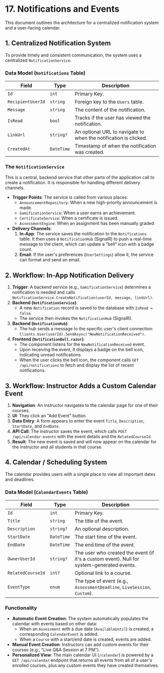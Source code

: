 # 17. Notifications and Events

This document outlines the architecture for a centralized notification system and a user-facing calendar.

## 1. Centralized Notification System

To provide timely and consistent communication, the system uses a centralized `NotificationService`.

### Data Model (`Notifications` Table)

| Field | Type | Description |
| --- | --- | --- |
| `Id` | `int` | Primary Key. |
| `RecipientUserId` | `string` | Foreign key to the `Users` table. |
| `Message` | `string` | The content of the notification. |
| `IsRead` | `bool` | Tracks if the user has viewed the notification. |
| `LinkUrl` | `string?` | An optional URL to navigate to when the notification is clicked. |
| `CreatedAt` | `DateTime` | Timestamp of when the notification was created. |

### The `NotificationService`

This is a central, backend service that other parts of the application call to create a notification. It is responsible for handling different delivery channels.

-   **Trigger Points**: The service is called from various places:
    -   `AnnouncementRepository`: When a new high-priority announcement is made.
    -   `GamificationService`: When a user earns an achievement.
    -   `CertificateService`: When a certificate is issued.
    -   `AssessmentEngine`: When an assignment has been manually graded.
-   **Delivery Channels**:
    1.  **In-App**: The service saves the notification to the `Notifications` table. It then uses a `NotificationHub` (SignalR) to push a real-time message to the client, which can update a "bell" icon with a badge count.
    2.  **Email**: If the user's preferences (`UserSettings`) allow it, the service can format and send an email.

## 2. Workflow: In-App Notification Delivery

1.  **Trigger**: A backend service (e.g., `GamificationService`) determines a notification is needed and calls `NotificationService.CreateNotification(userId, message, linkUrl)`.
2.  **Backend (`NotificationService`)**:
    -   A new `Notification` record is saved to the database with `IsRead = false`.
    -   The service then invokes the `NotificationHub` (SignalR).
3.  **Backend (`NotificationHub`)**:
    -   The hub sends a message to the specific user's client connection: `Clients.User(userId).SendAsync("NewNotificationReceived")`.
4.  **Frontend (`NotificationBell.razor`)**:
    -   The component listens for the `NewNotificationReceived` event.
    -   Upon receiving the event, it displays a badge on the bell icon, indicating unread notifications.
    -   When the user clicks the bell icon, the component calls `GET /api/notifications` to fetch and display the list of recent notifications.

## 3. Workflow: Instructor Adds a Custom Calendar Event

1.  **Navigation**: An instructor navigates to the calendar page for one of their courses.
2.  **UI**: They click an "Add Event" button.
3.  **Data Entry**: A form appears to enter the event `Title`, `Description`, `StartDate`, and `EndDate`.
4.  **API Call**: The instructor saves the event, which calls `POST /api/calendar-events` with the event details and the `RelatedCourseId`.
5.  **Result**: The new event is saved and will now appear on the calendar for the instructor and all students in that course.

## 4. Calendar / Scheduling System

The calendar provides users with a single place to view all important dates and deadlines.

### Data Model (`CalendarEvents` Table)

| Field | Type | Description |
| --- | --- | --- |
| `Id` | `int` | Primary Key. |
| `Title` | `string` | The title of the event. |
| `Description` | `string?` | An optional description. |
| `StartDate` | `DateTime` | The start time of the event. |
| `EndDate` | `DateTime` | The end time of the event. |
| `OwnerUserId` | `string?` | The user who created the event (if it's a custom event). Null for system-generated events. |
| `RelatedCourseId` | `int?` | Optional link to a course. |
| `EventType` | `enum` | The type of event (e.g., `AssessmentDeadline`, `LiveSession`, `Custom`). |

### Functionality

-   **Automatic Event Creation**: The system automatically populates the calendar with events based on other data:
    -   When an `Assessment` with a due date (`AvailableUntil`) is created, a corresponding `CalendarEvent` is added.
    -   When a `Course` with a start/end date is created, events are added.
-   **Manual Event Creation**: Instructors can add custom events for their courses (e.g., "Live Q&A Session at 7 PM").
-   **Personalized View**: The main calendar UI (`/calendar`) is powered by a `GET /api/calendar` endpoint that returns all events from all of a user's enrolled courses, plus any custom events they have created themselves.
